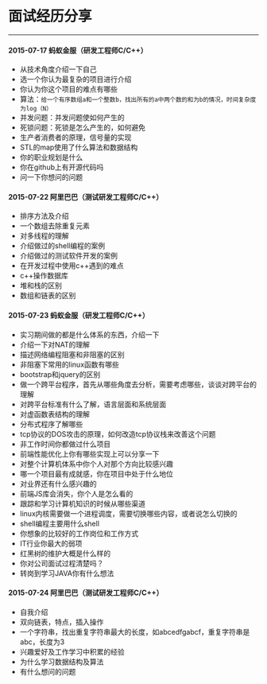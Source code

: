 面试经历分享
====

- - -


#### 2015-07-17 蚂蚁金服（研发工程师C/C++）
+ 从技术角度介绍一下自己
+ 选一个你认为最复杂的项目进行介绍
+ 你认为你这个项目的难点有哪些
+ 算法：`给一个有序数组a和一个整数b，找出所有的a中两个数的和为b的情况，时间复杂度为log（N）`
+ 并发问题：并发问题使如何产生的
+ 死锁问题：死锁是怎么产生的，如何避免
+ 生产者消费者的原理，信号量的实现
+ STL的map使用了什么算法和数据结构
+ 你的职业规划是什么
+ 你在github上有开源代码吗
+ 问一下你想问的问题


#### 2015-07-22 阿里巴巴（测试研发工程师C/C++）
+ 排序方法及介绍
+ 一个数组去除重复元素
+ 对多线程的理解
+ 介绍做过的shell编程的案例
+ 介绍做过的测试软件开发的案例
+ 在开发过程中使用c++遇到的难点
+ c++操作数据库
+ 堆和栈的区别
+ 数组和链表的区别


#### 2015-07-23 蚂蚁金服（研发工程师C/C++）
+ 实习期间做的都是什么体系的东西，介绍一下
+ 介绍一下对NAT的理解
+ 描述网络编程阻塞和非阻塞的区别
+ 非阻塞下常用的linux函数有哪些
+ bootstrap和jquery的区别
+ 做一个跨平台程序，首先从哪些角度去分析，需要考虑哪些，谈谈对跨平台的理解
+ 对跨平台标准有什么了解，语言层面和系统层面
+ 对虚函数表结构的理解
+ 分布式程序了解哪些
+ tcp协议的DOS攻击的原理，如何改造tcp协议栈来改善这个问题
+ 非工作时间你都做过什么项目
+ 前端性能优化上你有哪些实现上可以分享一下
+ 对整个计算机体系中你个人对那个方向比较感兴趣
+ 哪一个项目最有成就感，你在项目中处于什么地位
+ 对业界还有什么感兴趣的
+ 前端JS库会消失，你个人是怎么看的
+ 跟踪和学习计算机知识的时候从哪些渠道
+ linux内核需要做一个进程调度，需要切换哪些内容，或者说怎么切换的
+ shell编程主要用什么shell
+ 你想象的比较好的工作岗位和工作方式
+ IT行业你最大的弱项
+ 红黑树的维护大概是什么样的
+ 你对公司面试过程清楚吗？
+ 转岗到学习JAVA你有什么想法

#### 2015-07-24 阿里巴巴（测试研发工程师C/C++）
+ 自我介绍
+ 双向链表，特点，插入操作
+ 一个字符串，找出重复字符串最大的长度，如abcedfgabcf，重复字符串是abc，长度为3
+ 兴趣爱好及工作学习中积累的经验
+ 为什么学习数据结构及算法
+ 有什么想问的问题
